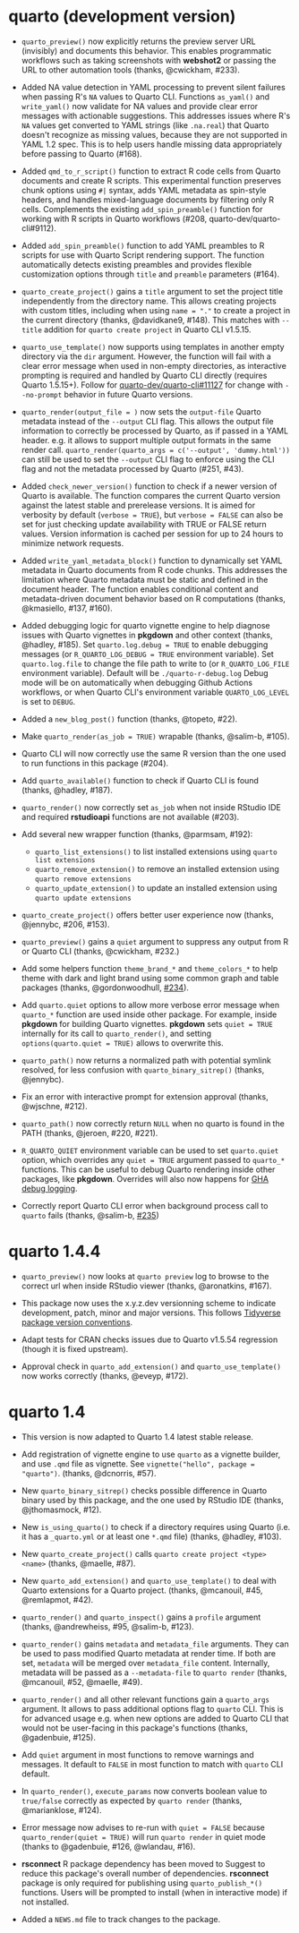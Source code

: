# quarto (development version)

- `quarto_preview()` now explicitly returns the preview server URL (invisibly) and documents this behavior. This enables programmatic workflows such as taking screenshots with **webshot2** or passing the URL to other automation tools (thanks, @cwickham, #233).

- Added NA value detection in YAML processing to prevent silent failures when passing R's `NA` values to Quarto CLI. Functions `as_yaml()` and `write_yaml()` now validate for NA values and provide clear error messages with actionable suggestions. This addresses issues where R's `NA` values get converted to YAML strings (like `.na.real`) that Quarto doesn't recognize as missing values, because they are not supported in YAML 1.2 spec. This is to help users handle missing data appropriately before passing to Quarto (#168).

- Added `qmd_to_r_script()` function to extract R code cells from Quarto documents and create R scripts. This experimental function preserves chunk options using `#|` syntax, adds YAML metadata as spin-style headers, and handles mixed-language documents by filtering only R cells. Complements the existing `add_spin_preamble()` function for working with R scripts in Quarto workflows (#208, quarto-dev/quarto-cli#9112).

- Added `add_spin_preamble()` function to add YAML preambles to R scripts for use with Quarto Script rendering support. The function automatically detects existing preambles and provides flexible customization options through `title` and `preamble` parameters (#164).

- `quarto_create_project()` gains a `title` argument to set the project title independently from the directory name. This allows creating projects with custom titles, including when using `name = "."` to create a project in the current directory (thanks, @davidkane9, #148). This matches with `--title` addition for `quarto create project` in Quarto CLI v1.5.15.

- `quarto_use_template()` now supports using templates in another empty directory via the `dir` argument. However, the function will fail with a clear error message when used in non-empty directories, as interactive prompting is required and handled by Quarto CLI directly (requires Quarto 1.5.15+). Follow for [quarto-dev/quarto-cli#11127](https://github.com/quarto-dev/quarto-cli/issues/11127) for change with `--no-prompt` behavior in future Quarto versions.

- `quarto_render(output_file = )` now sets the `output-file` Quarto metadata instead of the `--output` CLI flag. This allows the output file information to correctly be processed by Quarto, as if passed in a YAML header. e.g. it allows to support multiple output formats in the same render call. `quarto_render(quarto_args = c('--output', 'dummy.html'))` can still be used to set the `--output` CLI flag to enforce using the CLI flag and not the metadata processed by Quarto (#251, #43).

- Added `check_newer_version()` function to check if a newer version of Quarto is available. The function compares the current Quarto version against the latest stable and prerelease versions. It is aimed for verbosity by default (`verbose = TRUE`), but `verbose = FALSE` can also be set for just checking update availability with TRUE or FALSE return values. Version information is cached per session for up to 24 hours to minimize network requests.

- Added `write_yaml_metadata_block()` function to dynamically set YAML metadata in Quarto documents from R code chunks. This addresses the limitation where Quarto metadata must be static and defined in the document header. The function enables conditional content and metadata-driven document behavior based on R computations (thanks, @kmasiello, #137, #160).

- Added debugging logic for quarto vignette engine to help diagnose issues with Quarto vignettes in **pkgdown** and other context (thanks, @hadley, #185).
  Set `quarto.log.debug = TRUE` to enable debugging messages (or `R_QUARTO_LOG_DEBUG = TRUE` environment variable). 
  Set `quarto.log.file` to change the file path to write to (or `R_QUARTO_LOG_FILE` environment variable). Default will be `./quarto-r-debug.log`
  Debug mode will be on automatically when debugging Github Actions workflows, or when Quarto CLI's environment variable `QUARTO_LOG_LEVEL` is set to `DEBUG`.

- Added a `new_blog_post()` function (thanks, @topeto, #22). 

- Make `quarto_render(as_job = TRUE)` wrapable (thanks, @salim-b, #105).

- Quarto CLI will now correctly use the same R version than the one used to run functions in this package (#204).

- Add `quarto_available()` function to check if Quarto CLI is found (thanks, @hadley, #187).

- `quarto_render()` now correctly set `as_job` when not inside RStudio IDE and required **rstudioapi** functions are not available (#203).

- Add several new wrapper function (thanks, @parmsam, #192): 
  - `quarto_list_extensions()` to list installed extensions using `quarto list extensions`
  - `quarto_remove_extension()` to remove an installed extension using `quarto remove extensions`
  - `quarto_update_extension()` to update an installed extension using `quarto update extensions`

- `quarto_create_project()` offers better user experience now (thanks, @jennybc, #206, #153).

- `quarto_preview()` gains a `quiet` argument to suppress any output from R or Quarto CLI (thanks, @cwickham, #232.)

- Add some helpers function `theme_brand_*` and `theme_colors_*` to help theme with dark and light brand using some common graph and table packages (thanks,  @gordonwoodhull, [#234](https://github.com/quarto-dev/quarto-r/issues/234)).

- Add `quarto.quiet` options to allow more verbose error message when `quarto_*` function are used inside other package. 
  For example, inside **pkgdown** for building Quarto vignettes. **pkgdown** sets `quiet = TRUE` internally for its call to `quarto_render()`, 
  and setting `options(quarto.quiet = TRUE)` allows to overwrite this.
  
- `quarto_path()` now returns a normalized path with potential symlink resolved, for less confusion with `quarto_binary_sitrep()` (thanks, @jennybc).

- Fix an error with interactive prompt for extension approval (thanks, @wjschne, #212).

- `quarto_path()` now correctly return `NULL` when no quarto is found in the PATH (thanks, @jeroen, #220, #221).

- `R_QUARTO_QUIET` environment variable can be used to set `quarto.quiet` option, which overrides any `quiet = TRUE` argument passed to `quarto_*` functions. This can be useful to debug Quarto rendering inside other packages, like **pkgdown**. Overrides will also now happens for [GHA debug logging](https://docs.github.com/en/actions/monitoring-and-troubleshooting-workflows/troubleshooting-workflows/enabling-debug-logging).

- Correctly report Quarto CLI error when background process call to `quarto` fails (thanks, @salim-b, [#235](https://github.com/quarto-dev/quarto-r/issues/235))

# quarto 1.4.4

- `quarto_preview()` now looks at `quarto preview` log to browse to the correct url when inside RStudio viewer (thanks, @aronatkins, #167).

- This package now uses the x.y.z.dev versionning scheme to indicate development, patch, minor and major versions. This follows [Tidyverse package version conventions](https://r-pkgs.org/lifecycle.html#sec-lifecycle-version-number-tidyverse).

- Adapt tests for CRAN checks issues due to Quarto v1.5.54 regression (though it is fixed upstream).

- Approval check in `quarto_add_extension()` and `quarto_use_template()` now works correctly (thanks, @eveyp, #172).

# quarto 1.4

- This version is now adapted to Quarto 1.4 latest stable release.

- Add registration of vignette engine to use `quarto` as a vignette builder, and use `.qmd` file as vignette. See `vignette("hello", package = "quarto")`. (thanks, @dcnorris, #57).

- New `quarto_binary_sitrep()` checks possible difference in Quarto binary used by this package, and the one used by RStudio IDE (thanks, @jthomasmock, #12).
  
- New `is_using_quarto()` to check if a directory requires using Quarto (i.e. it has a `_quarto.yml` or at least one `*.qmd` file) (thanks, @hadley, #103).

- New `quarto_create_project()` calls `quarto create project <type> <name>` (thanks, @maelle, #87).

- New `quarto_add_extension()` and `quarto_use_template()` to deal with Quarto extensions for a Quarto project. (thanks, @mcanouil, #45, @remlapmot, #42).

- `quarto_render()` and `quarto_inspect()` gains a `profile` argument (thanks, @andrewheiss, #95, @salim-b, #123).

- `quarto_render()` gains `metadata` and `metadata_file` arguments. They can be used to pass modified Quarto metadata at render time. If both are set, `metadata` will be merged over `metadata_file` content. Internally, metadata will be passed as a `--metadata-file` to `quarto render` (thanks, @mcanouil, #52, @maelle, #49).

- `quarto_render()` and all other relevant functions gain a `quarto_args` argument. It allows to pass additional options flag to `quarto` CLI. This is for advanced usage e.g. when new options are added to Quarto CLI that would not be user-facing in this package's functions (thanks, @gadenbuie, #125).

- Add `quiet` argument in most functions to remove warnings and messages. It default to `FALSE` in most function to match with `quarto` CLI default.

- In `quarto_render()`, `execute_params` now converts boolean value to `true/false` correctly as expected by `quarto render` (thanks, @marianklose, #124).

- Error message now advises to re-run with `quiet = FALSE` because `quarto_render(quiet = TRUE)` will run `quarto render` in quiet mode (thanks to @gadenbuie, #126, @wlandau, #16).

- **rsconnect** R package dependency has been moved to Suggest to reduce this package's overall number of dependencies. **rsconnect** package is only required for publishing using `quarto_publish_*()` functions. Users will be prompted to install (when in interactive mode) if not installed.

- Added a `NEWS.md` file to track changes to the package.
